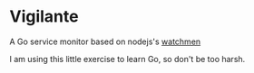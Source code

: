 # Vigilante

A Go service monitor based on nodejs's [watchmen](https://github.com/iloire/WatchMen)

I am using this little exercise to learn Go, so don't be too harsh.